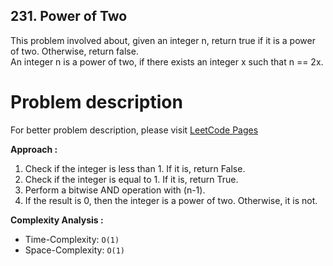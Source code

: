 ## 231. Power of Two

This problem involved about, given an integer n, return true if it is a power of two. Otherwise, return false. <br/>
An integer n is a power of two, if there exists an integer x such that n == 2x.

# Problem description

For better problem description, please visit [LeetCode Pages](https://leetcode.com/problems/power-of-two/description)

**Approach :**<br/>

1. Check if the integer is less than 1. If it is, return False.
2. Check if the integer is equal to 1. If it is, return True.
3. Perform a bitwise AND operation with (n-1).
4. If the result is 0, then the integer is a power of two. Otherwise, it is not.

**Complexity Analysis :**<br/>

-   Time-Complexity: `O(1)`
-   Space-Complexity: `O(1)`
